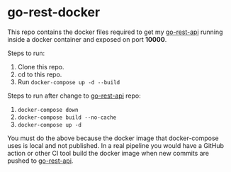 # go-rest-docker

This repo contains the docker files required to get my [go-rest-api](https://github.com/DirtySoc/go-rest-api.git) running inside a docker container and exposed on port **10000**.

Steps to run:

1. Clone this repo.
2. cd to this repo.
3. Run `docker-compose up -d --build`

Steps to run after change to [go-rest-api](https://github.com/DirtySoc/go-rest-api.git) repo:

1. `docker-compose down`
2. `docker-compose build --no-cache`
3. `docker-compose up -d`

You must do the above because the docker image that docker-compose uses is local and not published. In a real pipeline you would have a GitHub action or other CI tool build the docker image when new commits are pushed to [go-rest-api](https://github.com/DirtySoc/go-rest-api.git).